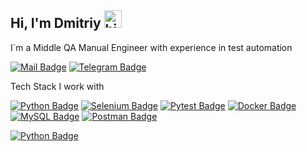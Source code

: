 ## Hi, I'm Dmitriy <img src="https://user-images.githubusercontent.com/1303154/88677602-1635ba80-d120-11ea-84d8-d263ba5fc3c0.gif" width="28px" alt="hi">

I`m a Middle QA Manual Engineer with experience in test automation

[![Mail Badge](https://img.shields.io/badge/-absolutelynormal2@gmail.com-c0392b?style=flat&labelColor=c0392b&logo=gmail&logoColor=white)](mailto:absolutelynormal2@gmail.com) [![Telegram Badge](https://img.shields.io/badge/-ZhD_telegram-ffffff?style=flat&labelColor=ffffff&logo=Telegram&logoColor=black)](https://t.me/ZhD_telegram)

Tech Stack I work with

 [![Python Badge](https://img.shields.io/badge/-Python-ffff00?style=for-the-badge&labelColor=black&logo=Python&logoColor=ffff00)](#) [![Selenium Badge](https://img.shields.io/badge/-Selenium-61DBFB?style=for-the-badge&labelColor=black&logo=Selenium&logoColor=61DBFB)](#) [![Pytest Badge](https://img.shields.io/badge/-Pytest-e535ab?style=for-the-badge&labelColor=black&logo=Pytest&logoColor=e535ab)](#) [![Docker Badge](https://img.shields.io/badge/-Docker-007acc?style=for-the-badge&labelColor=black&logo=Docker&logoColor=007acc)](#) [![MySQL Badge](https://img.shields.io/badge/-MySQL-eb6e34?style=for-the-badge&labelColor=black&logo=mysql&logoColor=eb6e34)](#) [![Postman Badge](https://img.shields.io/badge/-Postman-f72307?style=for-the-badge&labelColor=black&logo=Postman&logoColor=f72307)](#)  
 
 [![Python Badge](https://img.shields.io/badge/-python-green?style=for-the-badge&logo=Java)](#)



